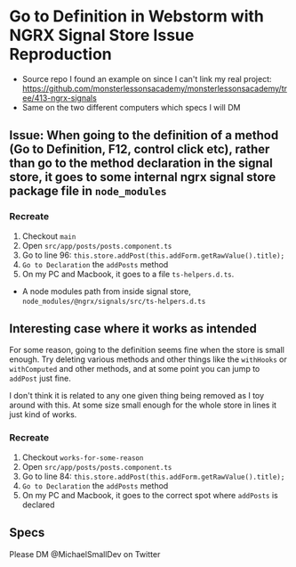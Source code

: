 # Go to Definition in Webstorm with NGRX Signal Store Issue Reproduction

- Source repo I found an example on since I can't link my real project: https://github.com/monsterlessonsacademy/monsterlessonsacademy/tree/413-ngrx-signals
- Same on the two different computers which specs I will DM

## Issue: When going to the definition of a method (Go to Definition, F12, control click etc), rather than go to the method declaration in the signal store, it goes to some internal ngrx signal store package file in `node_modules`

### Recreate

1) Checkout `main`
2) Open `src/app/posts/posts.component.ts`
3) Go to line 96: `this.store.addPost(this.addForm.getRawValue().title);`
4) `Go to Declaration` the `addPosts` method
5) On my PC and Macbook, it goes to a file `ts-helpers.d.ts`.
  - A node modules path from inside signal store, `node_modules/@ngrx/signals/src/ts-helpers.d.ts`

## Interesting case where it works as intended

For some reason, going to the definition seems fine when the store is small enough.
Try deleting various methods and other things like the `withHooks` or `withComputed`
and other methods, and at some point you can jump to `addPost` just fine.

I don't think it is related to any one given thing being removed as I toy around with this.
At some size small enough for the whole store in lines it just kind of works.

### Recreate

1) Checkout `works-for-some-reason`
2) Open `src/app/posts/posts.component.ts`
3) Go to line 84: `this.store.addPost(this.addForm.getRawValue().title);`
4) `Go to Declaration` the `addPosts` method
5) On my PC and Macbook, it goes to the correct spot where `addPosts` is declared

## Specs

Please DM @MichaelSmallDev on Twitter
